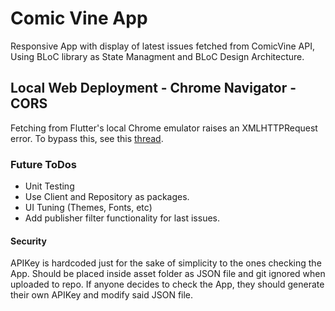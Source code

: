 # Comic Vine App

Responsive App with display of latest issues fetched from ComicVine API, 
Using BLoC library as State Managment and BLoC Design Architecture.

## Local Web Deployment - Chrome Navigator - CORS

Fetching from Flutter's local Chrome emulator raises an XMLHTTPRequest error.
To bypass this, see this [thread](https://stackoverflow.com/questions/71157863/dart-flutter-http-request-raises-xmlhttprequest-error).

### Future ToDos

- Unit Testing
- Use Client and Repository as packages.
- UI Tuning (Themes, Fonts, etc)
- Add publisher filter functionality for last issues.

#### Security

APIKey is hardcoded just for the sake of simplicity to the ones checking the App.
Should be placed inside asset folder as JSON file and git ignored when uploaded to repo.
If anyone decides to check the App, they should generate their own APIKey and modify said JSON file.
